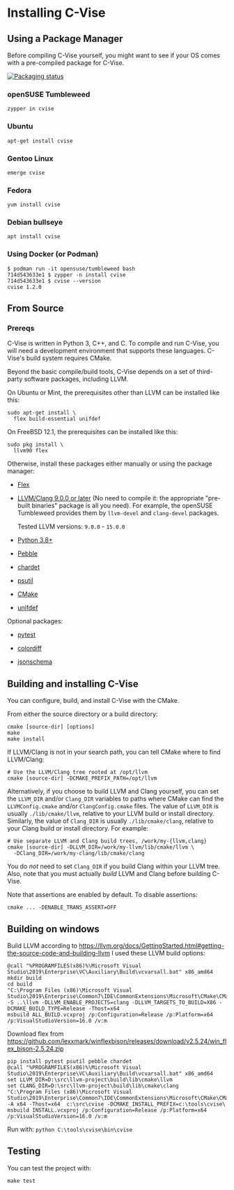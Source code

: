 # Installing C-Vise

## Using a Package Manager

Before compiling C-Vise yourself, you might want to see if your OS
comes with a pre-compiled package for C-Vise.

[![Packaging status](https://repology.org/badge/vertical-allrepos/cvise.svg)](https://repology.org/project/cvise/versions)

### openSUSE Tumbleweed

```shell
zypper in cvise
```

### Ubuntu

```shell
apt-get install cvise
```

### Gentoo Linux

```shell
emerge cvise
```

### Fedora
```shell
yum install cvise
```

### Debian bullseye
```shell
apt install cvise
```

### Using Docker (or Podman)

```shell
$ podman run -it opensuse/tumbleweed bash
714d543633e1 $ zypper -n install cvise
714d543633e1 $ cvise --version
cvise 1.2.0
```

## From Source

### Prereqs

C-Vise is written in Python 3, C++, and C.  To compile and run C-Vise,
you will need a development environment that supports these languages.
C-Vise's build system requires CMake.

Beyond the basic compile/build tools, C-Vise depends on a set of
third-party software packages, including LLVM.

On Ubuntu or Mint, the prerequisites other than LLVM can be installed
like this:

```
sudo apt-get install \
  flex build-essential unifdef
```

On FreeBSD 12.1, the prerequisites can be installed like this:

```
sudo pkg install \
  llvm90 flex
```

Otherwise, install these packages either manually or using the package
manager:

* [Flex](http://flex.sourceforge.net/)

* [LLVM/Clang 9.0.0 or later](http://llvm.org/releases/download.html)
  (No need to compile it: the appropriate "pre-built binaries" package is
  all you need).  For example, the openSUSE Tumbleweed provides them
  by `llvm-devel` and `clang-devel` packages.

  Tested LLVM versions: ``9.0.0`` - ``15.0.0``

* [Python 3.8+](https://www.python.org/downloads/)

* [Pebble](https://pypi.org/project/Pebble/)

* [chardet](https://pypi.org/project/chardet/)

* [psutil](https://pypi.org/project/psutil/)

* [CMake](https://cmake.org/)

* [unifdef](http://dotat.at/prog/unifdef/)

Optional packages:

* [pytest](https://docs.pytest.org/en/latest/)

* [colordiff](https://www.colordiff.org/)

* [jsonschema](https://pypi.org/project/jsonschema/)

## Building and installing C-Vise

You can configure, build, and install C-Vise with the CMake.

From either the source directory or a build directory:

```
cmake [source-dir] [options]
make
make install
```

If LLVM/Clang is not in your search path, you can tell CMake where to
find LLVM/Clang:

```
# Use the LLVM/Clang tree rooted at /opt/llvm
cmake [source-dir] -DCMAKE_PREFIX_PATH=/opt/llvm
```

Alternatively, if you choose to build LLVM and Clang yourself, you can
set the `LLVM_DIR` and/or `Clang_DIR` variables to paths where CMake can
find the `LLVMConfig.cmake` and/or `ClangConfig.cmake` files.  The
value of `LLVM_DIR` is usually `./lib/cmake/llvm`, relative to your LLVM
build or install directory.  Similarly, the value of `Clang_DIR` is
usually `./lib/cmake/clang`, relative to your Clang build or install
directory.  For example:

```
# Use separate LLVM and Clang build trees, /work/my-{llvm,clang}
cmake [source-dir] -DLLVM_DIR=/work/my-llvm/lib/cmake/llvm \
  -DClang_DIR=/work/my-clang/lib/cmake/clang
```

You do *not* need to set `Clang_DIR` if you build Clang within your LLVM
tree.  Also, note that you must actually *build* LLVM and Clang before
building C-Vise.

Note that assertions are enabled by default. To disable assertions:

```
cmake ... -DENABLE_TRANS_ASSERT=OFF
```

## Building on windows

Build LLVM according to https://llvm.org/docs/GettingStarted.html#getting-the-source-code-and-building-llvm
I used these LLVM build options:
```
@call "%PROGRAMFILES(x86)%\Microsoft Visual Studio\2019\Enterprise\VC\Auxiliary\Build\vcvarsall.bat" x86_amd64
mkdir build
cd build
"C:\Program Files (x86)\Microsoft Visual Studio\2019\Enterprise\Common7\IDE\CommonExtensions\Microsoft\CMake\CMake\bin\cmake.exe" -S ..\llvm -DLLVM_ENABLE_PROJECTS=clang -DLLVM_TARGETS_TO_BUILD=X86 -DCMAKE_BUILD_TYPE=Release -Thost=x64
msbuild ALL_BUILD.vcxproj /p:Configuration=Release /p:Platform=x64 /p:VisualStudioVersion=16.0 /v:m
```

Download flex from https://github.com/lexxmark/winflexbison/releases/download/v2.5.24/win_flex_bison-2.5.24.zip

```
pip install pytest psutil pebble chardet
@call "%PROGRAMFILES(x86)%\Microsoft Visual Studio\2019\Enterprise\VC\Auxiliary\Build\vcvarsall.bat" x86_amd64
set LLVM_DIR=D:\src\llvm-project\build\lib\cmake\llvm
set CLANG_DIR=D:\src\llvm-project\build\lib\cmake\clang
"C:\Program Files (x86)\Microsoft Visual Studio\2019\Enterprise\Common7\IDE\CommonExtensions\Microsoft\CMake\CMake\bin\cmake.exe"  -A x64 -Thost=x64  c:\src\cvise -DCMAKE_INSTALL_PREFIX=c:\tools\cvise\
msbuild INSTALL.vcxproj /p:Configuration=Release /p:Platform=x64 /p:VisualStudioVersion=16.0 /v:m
```

Run with: `python C:\tools\cvise\bin\cvise`

## Testing

You can test the project with:

```
make test
```
